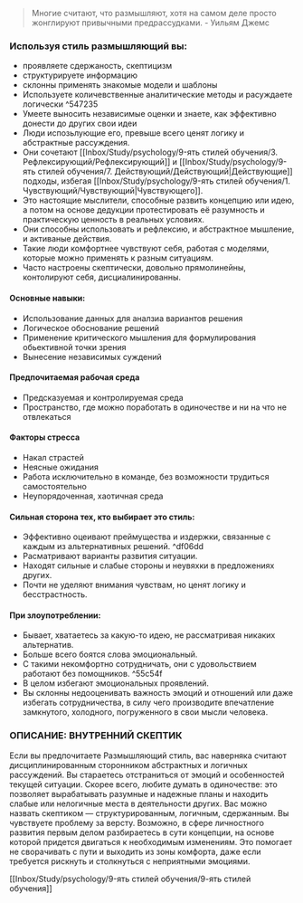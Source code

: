 >Многие считают, что размышляют, хотя на самом деле просто жонглируют привычными предрассудками.
\- Уильям Джемс


### Используя стиль размышляющий вы:
- проявляете сдержаность, скептицизм
- структурируете информацию
- склонны применять знакомые модели и шаблоны
- Используете количевственные аналитические методы и расуждаете логически ^547235
- Умеете выносить независимые оценки и знаете, как эффективно донести до других свои идеи
- Люди испозьлующие его, превыше всего ценят логику и абстрактные рассуждения.
- Они сочетают [[Inbox/Study/psychology/9-ять стилей обучения/3. Рефлексирующий/Рефлексирующий]] и [[Inbox/Study/psychology/9-ять стилей обучения/7. Действующий/Действующий|Действующие]] подходы, избегая [[Inbox/Study/psychology/9-ять стилей обучения/1. Чувствующий/Чувствующий|Чувствующего]].
- Это настоящие мыслители, способные развить концепцию или идею, а потом на основе дедукции протестировать её разумность и практическую ценность в реальных условиях.
- Они способны использовать и рефлексию, и абстрактное мышление, и активаные действия.
- Такие люди комфортнее чувствуют себя, работая с моделями, которые можно применять к разным ситуациям.
- Часто настроены скептически, довольно прямолинейны, контолируют себя, дисциалинированны.

#### Основные навыки:
- Использование данных для аналзиа вариантов решения
- Логическое обоснование решений
- Применение критического мышления для формулирования обьективной точки зрения
- Вынесение независимых суждений

#### Предпочитаемая рабочая среда
- Предсказуемая и контролируемая среда 
- Пространство, где можно поработать в одиночестве и ни на что не отвлекаться


#### Факторы стресса
- Накал страстей 
- Неясные ожидания 
- Работа исключительно в команде, без возможности трудиться самостоятельно 
- Неупорядоченная, хаотичная среда

#### Сильная сторона тех, кто выбирает это стиль: 
- Эффективно оцеивают преймущества и издержки, связанные с каждым из альтернативных решений. ^df06dd
- Расматривают варианты развития ситуации.
- Находят сильные и слабые стороны и неувяхки в предложениях других.
- Почти не уделяют внимания чувствам, но ценят логику и бесстрастность.

#### При злоупотреблении:
- Бывает, хватаетесь за какую-то идею, не рассматривая никаких альтернатив.
- Больше всего боятся слова эмоциональный.
- С такими некомфортно сотрудничать, они с удовольствием работают без помощников. ^55c54f
- В целом избегают эмоциональных проявлений.
- Вы склонны недооценивать важность эмоций и отношений или даже избегать сотрудничества, в силу чего производите впечатление замкнутого, холодного, погруженного в свои мысли человека.

### ОПИСАНИЕ: ВНУТРЕННИЙ СКЕПТИК 
Если вы предпочитаете Размышляющий стиль, вас наверняка считают дисциплинированным сторонником абстрактных и логичных рассуждений. Вы стараетесь отстраниться от эмоций и особенностей текущей ситуации. Скорее всего, любите думать в одиночестве: это позволяет вырабатывать разумные и надежные планы и находить слабые или нелогичные места в деятельности других. Вас можно назвать скептиком — структурированным, логичным, сдержанным. Вы чувствуете проблему за версту. Возможно, в сфере личностного развития первым делом разбираетесь в сути концепции, на основе которой придется двигаться к необходимым изменениям. Это помогает не сворачивать с пути и выходить из зоны комфорта, даже если требуется рискнуть и столкнуться с неприятными эмоциями.



[[Inbox/Study/psychology/9-ять стилей обучения/9-ять стилей обучения]]